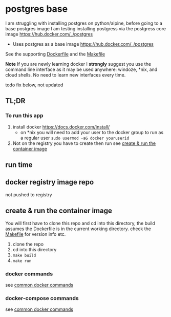 #  postgres base

I am struggling with installing postgres on python/alpine, before going to a base postgres image I am testing installing postgress via the postgress core image  https://hub.docker.com/_/postgres

* Uses postgres as a base image https://hub.docker.com/_/postgres


See the supporting [Dockerfile](Dockerfile) and the  [Makefile](Makefile)

**__Note__** If you are newly learning docker I __strongly__ suggest you use the command line interface as it may be used anywhere: windoze, *nix, and cloud shells.  No need to learn new interfaces every time.

todo fix below, not updated


## TL;DR
### To run this app
1. install docker https://docs.docker.com/install/ 
    * on *nix you will need to add your user to the docker group to run as a regular user `sudo usermod -aG docker youruserid`
2. Not on the registry you have to create then run see [create & run the container image](#create-&-run-the-container-image)

## run time
## docker registry image repo
not pushed to registry
## create & run the container image
You will first have to clone this repo and cd into this directory, the build assumes the Dockerfile is in the current working directory. check the [Makefile](Makefile) for version info etc.
1. clone the repo
2. cd into this directory
1. `make build`
2. `make run`
### docker commands
see  [common docker commands](../../docker-usage-overview/DOCKERCMDS.md) 
### docker-compose commands
see  [common docker commands](../../docker-usage-overview/DOCKERCOMPOSECMDS.md)


